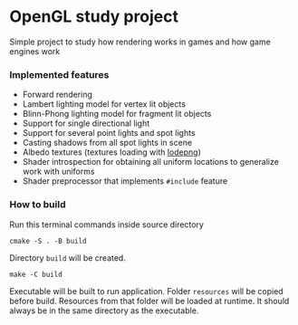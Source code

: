 # OpenGL study project

Simple project to study how rendering works in games and how
game engines work

### Implemented features

* Forward rendering
* Lambert lighting model for vertex lit objects
* Blinn-Phong lighting model for fragment lit objects
* Support for single directional light
* Support for several point lights and spot lights
* Casting shadows from all spot lights in scene
* Albedo textures (textures loading with [lodepng](https://github.com/lvandeve/lodepng))
* Shader introspection for obtaining all uniform locations
to generalize work with uniforms
* Shader preprocessor that implements `#include` feature

### How to build

Run this terminal commands inside source directory

`cmake -S . -B build`

Directory `build` will be created.

`make -C build`

Executable will be built to run application. Folder
`resources` will be copied before build.
Resources from that folder will be loaded at runtime.
It should always be in the same directory as the executable.